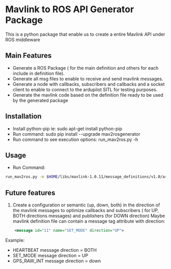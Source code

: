 # Mavlink to ROS API Generator Package

This is a python package that enable us to create a entire Mavlink API under ROS middleware

## Main Features 

* Generate a ROS Package ( for the main definition and others for each include in definition file).
* Generate all msg files to enable to receive and send mavlink messages.
* Generate a node with callbacks, subscribers and callbacks and a socket client to enable to connect to the ardupilot SITL for testing purposes. 
* Generate the mavlink code based on the definition file ready to be used by the generated package

## Installation 

* Install python-pip ie: sudo apt-get install python-pip
* Run command: sudo pip install --upgrade mav2rosgenerator
* Run command to see execution options: run_mav2ros.py -h

## Usage
* Run Command:
```bash
run_mav2ros.py -m $HOME/libs/mavlink-1.0.11/message_definitions/v1.0/ardupilotmega.xml -o $HOME/ros_workspace/src
```
## Future features
1. Create a configuration or semantic (up, down, both) in the direction of the mavlink messages to optimize callbacks and subscribers ( for UP, BOTH directions messages) and publishers (for DOWN direction)
Maybe mavlink definition file can contain a message tag attribute with direction:
```xml
    <message id="11" name="SET_MODE" direction="UP">
```
Example: 

* HEARTBEAT message direction = BOTH
* SET_MODE message direction = UP
* GPS_RAW_INT message direction = down

